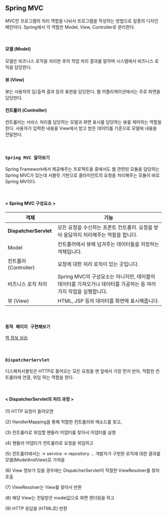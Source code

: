 ## Spring MVC
MVC란 프로그램의 처리 역할을 나눠서 프로그램을 작성하는 방법으로 일종의 디자인 패턴이다. Spring에서 각 역할은 Model, View, Controller로 분리한다.

<br>

#### 모델 (Model)
모델은 비즈니스 로직을 처리한 후의 작업 처리 결과를 말하며 시스템에서 비즈니스 로직을 담당한다.

#### 뷰 (View)
뷰는 사용자의 입/출력 결과 등의 표현을 담당한다. 웹 어플리케이션에서는 주로 화면을 담당한다.

#### 컨트롤러 (Controller)
컨트롤러는 서비스 처리를 담당하는 모델과 화면 표시를 담당하는 뷰를 제어하는 역할을 한다. 사용자가 입력한 내용을 View에서 받고 받은 데이터를 기준으로 모델에 내용을 전달한다.

<br>

### `Spring MVC 알아보기`
Spring Framework에서 제공해주는 프로젝트들 중에서도 웹 관련된 모듈을 담당하는 Spring MVC가 있는데 서블릿 기반으로 클라이언트의 요청을 처리해주는 모듈이 바로 Spring MV이다.

<br>

#### < Spring MVC 구성요소 >

| 객체 | 기능 |
| --- | --- |
| **DispatcherServlet**  | 모든 요청을 수신하는 프론트 컨트롤러. 요청을 받아 응답까지 처리해주는 역할을 합니다.  |
| Model | 컨트롤러에서 뷰에 넘겨주는 데이터들을 저장하는 객체입니다.  |
| 컨트롤러 (Controller) | 요청에 대한 처리 로직이 있는 곳입니다.  |
| 비즈니스 로직 처리 | Spring MVC의 구성요소는 아니지만, 테이블의 데이터를 가져오거나 데이터를 가공하는 등 여러가지 작업을 실행합니다.  |
| 뷰 (View) | HTML, JSP 등의 데이터를 화면에 표시해줍니다.  |

<br>

### `동적 페이지 구현해보기`
[책 정보 실습](https://github.com/zeonzyeon/spring-boot-project/tree/main/src/main/java/com/estsoft/springproject/book)

<br>

### `DispatcherServlet`
디스패처서블릿은 HTTP로 들어오는 모든 요청을 맨 앞에서 가장 먼저 받아, 적합한 컨트롤러에 연결, 위임 하는 역할을 한다. 

<br>

#### < DispatcherServlet의 처리 과정 >

(1) HTTP 요청이 들어오면

(2) HandlerMapping을 통해 적합한 컨트롤러와 메소드를 찾고, 

(3) 컨트롤러로 위임할 핸들러 어댑터를 찾아서 어댑터를 실행

(4) 핸들러 어댑터가 컨트롤러로 요청을 위임하고 

(5) 컨트롤러에서는 → service → repository … 개발자가 구현한 로직에 대한 결과를 모델(ModelAndView)로 가져옴

(6) View 정보가 있을 경우에는 DispatcherServlet이 적절한 ViewResolver를 찾아 호출

(7) ViewResolver는 View를 찾아서 반환

(8) 해당 View는 전달받은 model값으로 화면 랜더링을 하고

(9) HTTP 응답을 (HTML로) 반환